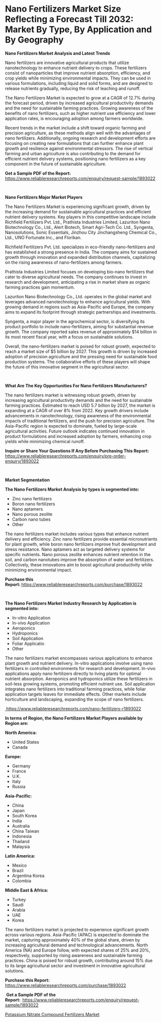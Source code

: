 <p><h1>Nano Fertilizers Market Size Reflecting a Forecast Till 2032: Market By Type, By Application and By Geography</h1></p><p><strong>Nano Fertilizers Market Analysis and Latest Trends</strong></p>
<p><p>Nano fertilizers are innovative agricultural products that utilize nanotechnology to enhance nutrient delivery to crops. These fertilizers consist of nanoparticles that improve nutrient absorption, efficiency, and crop yields while minimizing environmental impacts. They can be used in various formulations, including liquid and solid forms, and are designed to release nutrients gradually, reducing the risk of leaching and runoff.</p><p>The Nano Fertilizers Market is expected to grow at a CAGR of 12.7% during the forecast period, driven by increased agricultural productivity demands and the need for sustainable farming practices. Growing awareness of the benefits of nano fertilizers, such as higher nutrient use efficiency and lower application rates, is encouraging adoption among farmers worldwide. </p><p>Recent trends in the market include a shift toward organic farming and precision agriculture, as these methods align well with the advantages of nano fertilizers. Additionally, ongoing research and development efforts are focusing on creating new formulations that can further enhance plant growth and resilience against environmental stressors. The rise of vertical farming and urban agriculture is also contributing to the demand for efficient nutrient delivery systems, positioning nano fertilizers as a key component in the future of sustainable agriculture.</p></p>
<p><strong>Get a Sample PDF of the Report:&nbsp;</strong> <a href="https://www.reliableresearchreports.com/enquiry/request-sample/1893022?utm_campaign=41&utm_medium=2&utm_source=Github&utm_content=ia&utm_term=14012025&utm_id=nano-fertilizers">https://www.reliableresearchreports.com/enquiry/request-sample/1893022</a></p>
<p>&nbsp;</p>
<p><strong>Nano Fertilizers Major Market Players</strong></p>
<p><p>The Nano Fertilizers Market is experiencing significant growth, driven by the increasing demand for sustainable agricultural practices and efficient nutrient delivery systems. Key players in this competitive landscape include Richfield Fertilizers Pvt. Ltd., Prathista Industries Limited, Lazuriton Nano Biotechnology Co., Ltd., Alert Biotech, Smart Agri-Tech Co. Ltd., Syngenta, Nanosolutions, Sonic Essentials, Jinzhou City Jinchangsheng Chemical Co., Ltd., UNO Fortunate Inc., and Florikan.</p><p>Richfield Fertilizers Pvt. Ltd. specializes in eco-friendly nano-fertilizers and has established a strong presence in India. The company aims for sustained growth through innovation and expanded distribution channels, capitalizing on the rising awareness of nano-fertilizers among farmers.</p><p>Prathista Industries Limited focuses on developing bio-nano fertilizers that cater to diverse agricultural needs. The company continues to invest in research and development, anticipating a rise in market share as organic farming practices gain momentum. </p><p>Lazuriton Nano Biotechnology Co., Ltd. operates in the global market and leverages advanced nanotechnology to enhance agricultural yields. With growing demand in regions such as Asia-Pacific and Europe, the company aims to expand its footprint through strategic partnerships and investments.</p><p>Syngenta, a major player in the agrochemical sector, is diversifying its product portfolio to include nano-fertilizers, aiming for substantial revenue growth. The company reported sales revenue of approximately $14 billion in its most recent fiscal year, with a focus on sustainable solutions.</p><p>Overall, the nano-fertilizers market is poised for robust growth, expected to reach a market size of $5 billion by 2027. This growth is driven by increased adoption of precision agriculture and the pressing need for sustainable food production systems. The collaborative efforts of these players will shape the future of this innovative segment in the agricultural sector.</p></p>
<p>&nbsp;</p>
<p><strong>What Are The Key Opportunities For Nano Fertilizers Manufacturers?</strong></p>
<p><p>The nano fertilizers market is witnessing robust growth, driven by increasing agricultural productivity demands and the need for sustainable farming practices. Estimated to reach USD 5.7 billion by 2027, the market is expanding at a CAGR of over 8% from 2022. Key growth drivers include advancements in nanotechnology, rising awareness of the environmental impacts of traditional fertilizers, and the push for precision agriculture. The Asia-Pacific region is expected to dominate, fueled by large-scale agricultural activities. Future outlook indicates continued innovation in product formulations and increased adoption by farmers, enhancing crop yields while minimizing chemical runoff.</p></p>
<p><strong>Inquire or Share Your Questions If Any Before Purchasing This Report:</strong> <a href="https://www.reliableresearchreports.com/enquiry/pre-order-enquiry/1893022?utm_campaign=41&utm_medium=2&utm_source=Github&utm_content=ia&utm_term=14012025&utm_id=nano-fertilizers">https://www.reliableresearchreports.com/enquiry/pre-order-enquiry/1893022</a></p>
<p>&nbsp;</p>
<p><strong>Market Segmentation</strong></p>
<p><strong>The Nano Fertilizers Market Analysis by types is segmented into:</strong></p>
<p><ul><li>Zinc nano fertilizers</li><li>Boron nano fertilizers</li><li>Nano aptamers</li><li>Nano porous zeolite</li><li>Carbon nano tubes</li><li>Other</li></ul></p>
<p><p>The nano fertilizers market includes various types that enhance nutrient delivery and efficiency. Zinc nano fertilizers provide essential micronutrients for plant growth, while boron nano fertilizers improve fruit development and stress resistance. Nano aptamers act as targeted delivery systems for specific nutrients. Nano porous zeolite enhances nutrient retention in the soil, and carbon nanotubes improve the absorption of water and fertilizers. Collectively, these innovations aim to boost agricultural productivity while minimizing environmental impact.</p></p>
<p><strong>Purchase this Report:&nbsp;</strong><a href="https://www.reliableresearchreports.com/purchase/1893022?utm_campaign=41&utm_medium=2&utm_source=Github&utm_content=ia&utm_term=14012025&utm_id=nano-fertilizers">https://www.reliableresearchreports.com/purchase/1893022</a></p>
<p>&nbsp;</p>
<p><strong>The Nano Fertilizers Market Industry Research by Application is segmented into:</strong></p>
<p><ul><li>In-vitro Application</li><li>In-vivo Application</li><li>Aeroponics</li><li>Hydroponics</li><li>Soil Application</li><li>Foliar Applicatio</li><li>Other</li></ul></p>
<p><p>The nano fertilizers market encompasses various applications to enhance plant growth and nutrient delivery. In-vitro applications involve using nano fertilizers in controlled environments for research and development. In-vivo applications apply nano fertilizers directly to living plants for optimal nutrient absorption. Aeroponics and hydroponics utilize these fertilizers in soil-less growing systems, promoting efficient nutrient use. Soil application integrates nano fertilizers into traditional farming practices, while foliar application targets leaves for immediate effects. Other markets include horticulture and landscaping, expanding the scope of nano fertilizers.</p></p>
<p><a href="https://www.reliableresearchreports.com/nano-fertilizers-r1893022?utm_campaign=41&utm_medium=2&utm_source=Github&utm_content=ia&utm_term=14012025&utm_id=nano-fertilizers">&nbsp;https://www.reliableresearchreports.com/nano-fertilizers-r1893022</a></p>
<p><strong>In terms of Region, the Nano Fertilizers Market Players available by Region are:</strong></p>
<p>
    <p> <strong> North America: </strong>
        <ul>
            <li>United States</li>
            <li>Canada</li>
        </ul>
        </p> 
    <p> <strong> Europe: </strong>
        <ul>
            <li>Germany</li>
            <li>France</li>
            <li>U.K.</li>
            <li>Italy</li>
            <li>Russia</li>
        </ul>
        </p> 
    <p> <strong> Asia-Pacific: </strong>
        <ul>
            <li>China</li>
            <li>Japan</li>
            <li>South Korea</li>
            <li>India</li>
            <li>Australia</li>
            <li>China Taiwan</li>
            <li>Indonesia</li>
            <li>Thailand</li>
            <li>Malaysia</li>
        </ul>
        </p> 
    <p> <strong> Latin America: </strong>
        <ul>
            <li>Mexico</li>
            <li>Brazil</li>
            <li>Argentina Korea</li>
            <li>Colombia</li>
        </ul>
        </p> 
    <p> <strong> Middle East & Africa: </strong>
        <ul>
            <li>Turkey</li>
            <li>Saudi</li>
            <li>Arabia</li>
            <li>UAE</li>
            <li>Korea</li>
        </ul>
    </p>
    </p>
<p><p>The nano fertilizers market is projected to experience significant growth across various regions. Asia-Pacific (APAC) is expected to dominate the market, capturing approximately 40% of the global share, driven by increasing agricultural demand and technological advancements. North America (NA) and Europe follow, with expected shares of 25% and 20%, respectively, supported by rising awareness and sustainable farming practices. China is poised for robust growth, contributing around 15% due to its large agricultural sector and investment in innovative agricultural solutions.</p></p>
<p><strong>Purchase this Report: </strong><a href="https://www.reliableresearchreports.com/purchase/1893022?utm_campaign=41&utm_medium=2&utm_source=Github&utm_content=ia&utm_term=14012025&utm_id=nano-fertilizers">https://www.reliableresearchreports.com/purchase/1893022</a></p>
<p>&nbsp;<strong>Get a Sample PDF of the Report:&nbsp;&nbsp;</strong><a href="https://www.reliableresearchreports.com/enquiry/request-sample/1893022?utm_campaign=41&utm_medium=2&utm_source=Github&utm_content=ia&utm_term=14012025&utm_id=nano-fertilizers">https://www.reliableresearchreports.com/enquiry/request-sample/1893022</a></p>
<p><strong></strong></p>
<p><p><a href="https://github.com/nicoletavirag/Market-Research-Report-List-5/blob/main/potassium-nitrate-compound-fertilizers-market.md?utm_campaign=41&utm_medium=2&utm_source=Github&utm_content=ia&utm_term=14012025&utm_id=nano-fertilizers">Potassium Nitrate Compound Fertilizers Market</a></p></p>